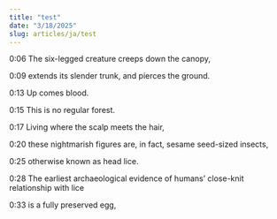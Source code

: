 ```yaml
---
title: "test"
date: "3/18/2025"
slug: articles/ja/test
---
```


0:06
The six-legged creature creeps down the canopy,

0:09
extends its slender trunk, and pierces the ground.

0:13
Up comes blood.

0:15
This is no regular forest.

0:17
Living where the scalp meets the hair,

0:20
these nightmarish figures are, in fact, sesame seed-sized insects,

0:25
otherwise known as head lice.

0:28
The earliest archaeological evidence of humans’ close-knit relationship with lice

0:33
is a fully preserved egg,
